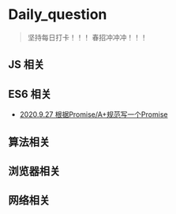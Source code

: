 # Daily_question
> 坚持每日打卡！！！
> 春招冲冲冲！！！

## JS 相关

## ES6 相关
* [2020.9.27 根据Promise/A+规范写一个Promise](https://github.com/SampsonKY/Daily_question/issues/1)

## 算法相关

## 浏览器相关

## 网络相关



